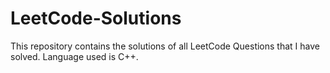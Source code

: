 # LeetCode-Solutions
This repository contains the solutions of all LeetCode Questions that I have solved. Language used is C++. 
 
